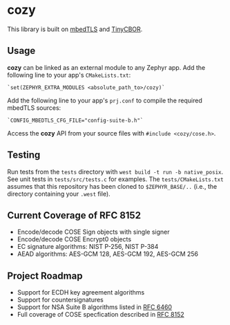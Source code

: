 # cozy
This library is built on [mbedTLS](https://github.com/zephyrproject-rtos/mbedtls) and [TinyCBOR](https://github.com/zephyrproject-rtos/tinycbor).

## Usage
**cozy** can be linked as an external module to any Zephyr app. Add the following line to your app's `CMakeLists.txt`:

    `set(ZEPHYR_EXTRA_MODULES <absolute_path_to>/cozy)`

Add the following line to your app's `prj.conf` to compile the required mbedTLS sources:

    `CONFIG_MBEDTLS_CFG_FILE="config-suite-b.h"`

Access the **cozy** API from your source files with `#include <cozy/cose.h>`.

## Testing
Run tests from the `tests` directory with `west build -t run -b native_posix`. See unit tests in `tests/src/tests.c` for examples. The `tests/CMakeLists.txt` assumes that this repository has been cloned to `$ZEPHYR_BASE/..` (i.e., the directory containing your `.west` file).

## Current Coverage of RFC 8152
* Encode/decode COSE Sign objects with single signer
* Encode/decode COSE Encrypt0 objects
* EC signature algorithms: NIST P-256, NIST P-384
* AEAD algorithms: AES-GCM 128, AES-GCM 192, AES-GCM 256

## Project Roadmap
* Support for ECDH key agreement algorithms
* Support for countersignatures
* Support for NSA Suite B algorithms listed in [RFC 6460](https://tools.ietf.org/html/rfc6460)
* Full coverage of COSE specfication described in [RFC 8152](https://tools.ietf.org/html/rfc8152)
